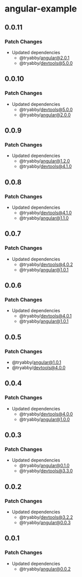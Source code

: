 # angular-example

## 0.0.11

### Patch Changes

- Updated dependencies
  - @tryabby/angular@2.0.1
  - @tryabby/devtools@5.0.0

## 0.0.10

### Patch Changes

- Updated dependencies
  - @tryabby/devtools@5.0.0
  - @tryabby/angular@2.0.0

## 0.0.9

### Patch Changes

- Updated dependencies
  - @tryabby/angular@1.2.0
  - @tryabby/devtools@4.1.0

## 0.0.8

### Patch Changes

- Updated dependencies
  - @tryabby/devtools@4.1.0
  - @tryabby/angular@1.1.0

## 0.0.7

### Patch Changes

- Updated dependencies
  - @tryabby/devtools@4.0.2
  - @tryabby/angular@1.0.1

## 0.0.6

### Patch Changes

- Updated dependencies
  - @tryabby/devtools@4.0.1
  - @tryabby/angular@1.0.1

## 0.0.5

### Patch Changes

- @tryabby/angular@1.0.1
- @tryabby/devtools@4.0.0

## 0.0.4

### Patch Changes

- Updated dependencies
  - @tryabby/devtools@4.0.0
  - @tryabby/angular@1.0.0

## 0.0.3

### Patch Changes

- Updated dependencies
  - @tryabby/angular@0.1.0
  - @tryabby/devtools@3.3.0

## 0.0.2

### Patch Changes

- Updated dependencies
  - @tryabby/devtools@3.2.2
  - @tryabby/angular@0.0.3

## 0.0.1

### Patch Changes

- Updated dependencies
  - @tryabby/angular@0.0.2
